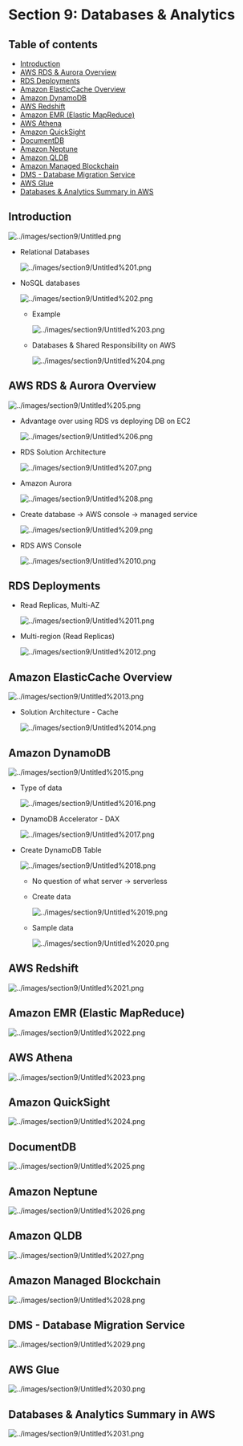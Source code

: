 # Section 9: Databases & Analytics

## Table of contents
  - [Introduction](#introduction)
  - [AWS RDS & Aurora Overview](#aws-rds--aurora-overview)
  - [RDS Deployments](#rds-deployments)
  - [Amazon ElasticCache Overview](#amazon-elasticcache-overview)
  - [Amazon DynamoDB](#amazon-dynamodb)
  - [AWS Redshift](#aws-redshift)
  - [Amazon EMR (Elastic MapReduce)](#amazon-emr-elastic-mapreduce)
  - [AWS Athena](#aws-athena)
  - [Amazon QuickSight](#amazon-quicksight)
  - [DocumentDB](#documentdb)
  - [Amazon Neptune](#amazon-neptune)
  - [Amazon QLDB](#amazon-qldb)
  - [Amazon Managed Blockchain](#amazon-managed-blockchain)
  - [DMS - Database Migration Service](#dms---database-migration-service)
  - [AWS Glue](#aws-glue)
  - [Databases & Analytics Summary in AWS](#databases--analytics-summary-in-aws)

## Introduction

![../images/section9/Untitled.png](../images/section9/Untitled.png)

- Relational Databases

    ![../images/section9/Untitled%201.png](../images/section9/Untitled%201.png)

- NoSQL databases

    ![../images/section9/Untitled%202.png](../images/section9/Untitled%202.png)

    - Example

        ![../images/section9/Untitled%203.png](../images/section9/Untitled%203.png)

    - Databases & Shared Responsibility on AWS

        ![../images/section9/Untitled%204.png](../images/section9/Untitled%204.png)

## AWS RDS & Aurora Overview

![../images/section9/Untitled%205.png](../images/section9/Untitled%205.png)

- Advantage over using RDS vs deploying DB on EC2

    ![../images/section9/Untitled%206.png](../images/section9/Untitled%206.png)

- RDS Solution Architecture

    ![../images/section9/Untitled%207.png](../images/section9/Untitled%207.png)

- Amazon Aurora

    ![../images/section9/Untitled%208.png](../images/section9/Untitled%208.png)

- Create database → AWS console → managed service

    ![../images/section9/Untitled%209.png](../images/section9/Untitled%209.png)

- RDS AWS Console

    ![../images/section9/Untitled%2010.png](../images/section9/Untitled%2010.png)

## RDS Deployments

- Read Replicas, Multi-AZ

    ![../images/section9/Untitled%2011.png](../images/section9/Untitled%2011.png)

- Multi-region (Read Replicas)

    ![../images/section9/Untitled%2012.png](../images/section9/Untitled%2012.png)

## Amazon ElasticCache Overview

![../images/section9/Untitled%2013.png](../images/section9/Untitled%2013.png)

- Solution Architecture - Cache

    ![../images/section9/Untitled%2014.png](../images/section9/Untitled%2014.png)

## Amazon DynamoDB

![../images/section9/Untitled%2015.png](../images/section9/Untitled%2015.png)

- Type of data

    ![../images/section9/Untitled%2016.png](../images/section9/Untitled%2016.png)

- DynamoDB Accelerator - DAX

    ![../images/section9/Untitled%2017.png](../images/section9/Untitled%2017.png)

- Create DynamoDB Table

    ![../images/section9/Untitled%2018.png](../images/section9/Untitled%2018.png)

    - No question of what server → serverless
    - Create data

        ![../images/section9/Untitled%2019.png](../images/section9/Untitled%2019.png)

    - Sample data

        ![../images/section9/Untitled%2020.png](../images/section9/Untitled%2020.png)

## AWS Redshift

![../images/section9/Untitled%2021.png](../images/section9/Untitled%2021.png)

## Amazon EMR (Elastic MapReduce)

![../images/section9/Untitled%2022.png](../images/section9/Untitled%2022.png)

## AWS Athena

![../images/section9/Untitled%2023.png](../images/section9/Untitled%2023.png)

## Amazon QuickSight

![../images/section9/Untitled%2024.png](../images/section9/Untitled%2024.png)

## DocumentDB

![../images/section9/Untitled%2025.png](../images/section9/Untitled%2025.png)

## Amazon Neptune

![../images/section9/Untitled%2026.png](../images/section9/Untitled%2026.png)

## Amazon QLDB

![../images/section9/Untitled%2027.png](../images/section9/Untitled%2027.png)

## Amazon Managed Blockchain

![../images/section9/Untitled%2028.png](../images/section9/Untitled%2028.png)

## DMS - Database Migration Service

![../images/section9/Untitled%2029.png](../images/section9/Untitled%2029.png)

## AWS Glue

![../images/section9/Untitled%2030.png](../images/section9/Untitled%2030.png)

## Databases & Analytics Summary in AWS

![../images/section9/Untitled%2031.png](../images/section9/Untitled%2031.png)